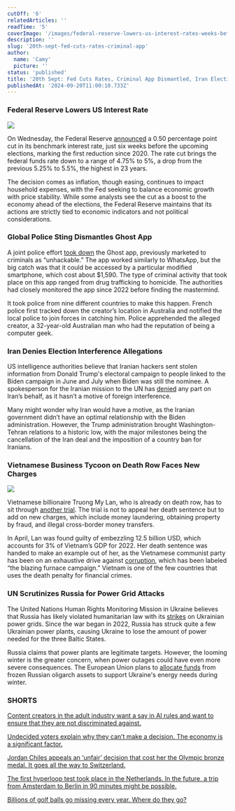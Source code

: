 ```yaml
---
cutOff: '6'
relatedArticles: ''
readTime: '5'
coverImage: '/images/federal-reserve-lowers-us-interest-rates-weeks-before-us-elections-c5Nz.jpg'
description: ''
slug: '20th-sept-fed-cuts-rates-criminal-app'
author:
  name: 'Camy'
  picture: ''
status: 'published'
title: '20th Sept: Fed Cuts Rates, Criminal App Dismantled, Iran Election Meddling'
publishedAt: '2024-09-20T11:00:10.733Z'
---
```


### Federal Reserve Lowers US Interest Rate

![](/images/federal-reserve-lowers-us-interest-rates-weeks-before-us-elections-U3Nj.jpg)

On Wednesday, the Federal Reserve [announced](https://www.federalreserve.gov/newsevents/pressreleases/monetary20240918a.htm) a 0.50 percentage point cut in its benchmark interest rate, just six weeks before the upcoming elections, marking the first reduction since 2020. The rate cut brings the federal funds rate down to a range of 4.75% to 5%, a drop from the previous 5.25% to 5.5%, the highest in 23 years.

The decision comes as inflation, though easing, continues to impact household expenses, with the Fed seeking to balance economic growth with price stability. While some analysts see the cut as a boost to the economy ahead of the elections, the Federal Reserve maintains that its actions are strictly tied to economic indicators and not political considerations.

### Global Police Sting Dismantles Ghost App

A joint police effort [took down](https://www.france24.com/en/live-news/20240918-global-police-sting-targets-users-of-organised-crime-app) the Ghost app, previously marketed to criminals as “unhackable.” The app worked similarly to WhatsApp, but the big catch was that it could be accessed by a particular modified smartphone, which cost about $1,590. The type of criminal activity that took place on this app ranged from drug trafficking to homicide. The authorities had closely monitored the app since 2022 before finding the mastermind.

It took police from nine different countries to make this happen. French police first tracked down the creator’s location in Australia and notified the local police to join forces in catching him. Police apprehended the alleged creator, a 32-year-old Australian man who had the reputation of being a computer geek.

### Iran Denies Election Interference Allegations

US intelligence authorities believe that Iranian hackers sent stolen information from Donald Trump's electoral campaign to people linked to the Biden campaign in June and July when Biden was still the nominee. A spokesperson for the Iranian mission to the UN has [denied](https://iranwire.com/en/news/134088-iran-denies-interference-in-us-elections-at-un/) any part on Iran’s behalf, as it hasn’t a motive of foreign interference. 

Many might wonder why Iran would have a motive, as the Iranian government didn’t have an optimal relationship with the Biden administration. However, the Trump administration brought Washington-Tehran relations to a historic low, with the major milestones being the cancellation of the Iran deal and the imposition of a country ban for Iranians.

### Vietnamese Business Tycoon on Death Row Faces New Charges

![](/images/vietnamese-business-tycoon-on-death-row-has-a-trial-A2ND.jpg)

Vietnamese billionaire Truong My Lan, who is already on death row, has to sit through [another trial](https://www.dw.com/en/vietnam-tycoon-on-death-row-faces-new-trial/a-70263896). The trial is not to appeal her death sentence but to add on new charges, which include money laundering, obtaining property by fraud, and illegal cross-border money transfers. 

In April, Lan was found guilty of embezzling 12.5 billion USD, which accounts for 3% of Vietnam’s GDP for 2022. Her death sentence was handed to make an example out of her, as the Vietnamese communist party has been on an exhaustive drive against [corruption](https://www.dw.com/en/vietnam-reels-from-historic-114-billion-corruption-scandal/a-67606137), which has been labeled “the blazing furnace campaign.” Vietnam is one of the few countries that uses the death penalty for financial crimes.

### UN Scrutinizes Russia for Power Grid Attacks

The United Nations Human Rights Monitoring Mission in Ukraine believes that Russia has likely violated humanitarian law with its [strikes](https://www.aljazeera.com/news/2024/4/27/russia-ukraine-target-each-others-energy-sector) on Ukrainian power grids. Since the war began in 2022, Russia has struck quite a few Ukrainian power plants, causing Ukraine to lose the amount of power needed for the three Baltic States. 

Russia claims that power plants are legitimate targets. However, the looming winter is the greater concern, when power outages could have even more severe consequences. The European Union plans to [allocate funds](https://www.reuters.com/world/europe/eu-send-160-million-euros-frozen-russian-assets-ukraine-2024-09-19/) from frozen Russian oligarch assets to support Ukraine's energy needs during winter.

### SHORTS

[Content creators in the adult industry want a say in AI rules and want to ensure that they are not discriminated against.](https://www.wired.com/story/content-creators-in-the-adult-industry-want-a-say-in-ai-rules/#:~:text=A%20group%20that%20includes%20sex,lead%20to%20discrimination%20against%20them.)

[Undecided voters explain why they can’t make a decision. The economy is a significant factor.](https://www.npr.org/2024/09/19/nx-s1-5118393/undecided-voters-kamala-harris-donald-trump)

[Jordan Chiles appeals an ‘unfair’ decision that cost her the Olympic bronze medal. It goes all the way to Switzerland.](https://www.bbc.com/sport/olympics/articles/c4g5v5z2y7po)

[The first hyperloop test took place in the Netherlands. In the future, a trip from Amsterdam to Berlin in 90 minutes might be possible.](https://www.expatrepublic.com/hyperlooop-netherlands-test/?fbclid=IwY2xjawFYQ7dleHRuA2FlbQIxMQABHQr8ZAoeDAntUex-SHEC4V9skTfv5kRvWEo9estPCIBXR_Xo9_qTtnVyVA_aem_hMO6262qy79BB3AHaXJFRQ)

[Billions of golf balls go missing every year. Where do they go?](https://edition.cnn.com/sport/lost-golf-balls-environment-spt-spc/index.html)